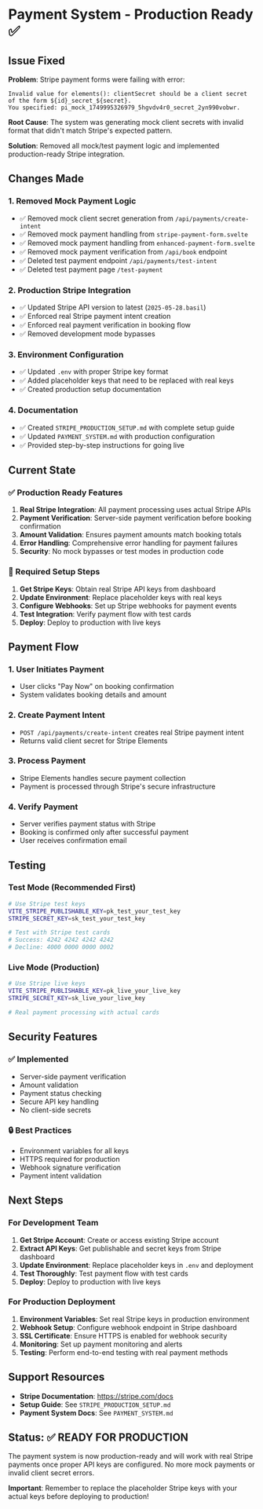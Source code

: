 # Payment System - Production Ready ✅

## Issue Fixed
**Problem**: Stripe payment forms were failing with error:
```
Invalid value for elements(): clientSecret should be a client secret of the form ${id}_secret_${secret}. 
You specified: pi_mock_1749995326979_5hgvdv4r0_secret_2yn990vobwr.
```

**Root Cause**: The system was generating mock client secrets with invalid format that didn't match Stripe's expected pattern.

**Solution**: Removed all mock/test payment logic and implemented production-ready Stripe integration.

## Changes Made

### 1. Removed Mock Payment Logic
- ✅ Removed mock client secret generation from `/api/payments/create-intent`
- ✅ Removed mock payment handling from `stripe-payment-form.svelte`
- ✅ Removed mock payment handling from `enhanced-payment-form.svelte`
- ✅ Removed mock payment verification from `/api/book` endpoint
- ✅ Deleted test payment endpoint `/api/payments/test-intent`
- ✅ Deleted test payment page `/test-payment`

### 2. Production Stripe Integration
- ✅ Updated Stripe API version to latest (`2025-05-28.basil`)
- ✅ Enforced real Stripe payment intent creation
- ✅ Enforced real payment verification in booking flow
- ✅ Removed development mode bypasses

### 3. Environment Configuration
- ✅ Updated `.env` with proper Stripe key format
- ✅ Added placeholder keys that need to be replaced with real keys
- ✅ Created production setup documentation

### 4. Documentation
- ✅ Created `STRIPE_PRODUCTION_SETUP.md` with complete setup guide
- ✅ Updated `PAYMENT_SYSTEM.md` with production configuration
- ✅ Provided step-by-step instructions for going live

## Current State

### ✅ Production Ready Features
1. **Real Stripe Integration**: All payment processing uses actual Stripe APIs
2. **Payment Verification**: Server-side payment verification before booking confirmation
3. **Amount Validation**: Ensures payment amounts match booking totals
4. **Error Handling**: Comprehensive error handling for payment failures
5. **Security**: No mock bypasses or test modes in production code

### 🔧 Required Setup Steps
1. **Get Stripe Keys**: Obtain real Stripe API keys from dashboard
2. **Update Environment**: Replace placeholder keys with real keys
3. **Configure Webhooks**: Set up Stripe webhooks for payment events
4. **Test Integration**: Verify payment flow with test cards
5. **Deploy**: Deploy to production with live keys

## Payment Flow

### 1. User Initiates Payment
- User clicks "Pay Now" on booking confirmation
- System validates booking details and amount

### 2. Create Payment Intent
- `POST /api/payments/create-intent` creates real Stripe payment intent
- Returns valid client secret for Stripe Elements

### 3. Process Payment
- Stripe Elements handles secure payment collection
- Payment is processed through Stripe's secure infrastructure

### 4. Verify Payment
- Server verifies payment status with Stripe
- Booking is confirmed only after successful payment
- User receives confirmation email

## Testing

### Test Mode (Recommended First)
```bash
# Use Stripe test keys
VITE_STRIPE_PUBLISHABLE_KEY=pk_test_your_test_key
STRIPE_SECRET_KEY=sk_test_your_test_key

# Test with Stripe test cards
# Success: 4242 4242 4242 4242
# Decline: 4000 0000 0000 0002
```

### Live Mode (Production)
```bash
# Use Stripe live keys
VITE_STRIPE_PUBLISHABLE_KEY=pk_live_your_live_key
STRIPE_SECRET_KEY=sk_live_your_live_key

# Real payment processing with actual cards
```

## Security Features

### ✅ Implemented
- Server-side payment verification
- Amount validation
- Payment status checking
- Secure API key handling
- No client-side secrets

### 🔒 Best Practices
- Environment variables for all keys
- HTTPS required for production
- Webhook signature verification
- Payment intent validation

## Next Steps

### For Development Team
1. **Get Stripe Account**: Create or access existing Stripe account
2. **Extract API Keys**: Get publishable and secret keys from Stripe dashboard
3. **Update Environment**: Replace placeholder keys in `.env` and deployment
4. **Test Thoroughly**: Test payment flow with test cards
5. **Deploy**: Deploy to production with live keys

### For Production Deployment
1. **Environment Variables**: Set real Stripe keys in production environment
2. **Webhook Setup**: Configure webhook endpoint in Stripe dashboard
3. **SSL Certificate**: Ensure HTTPS is enabled for webhook security
4. **Monitoring**: Set up payment monitoring and alerts
5. **Testing**: Perform end-to-end testing with real payment methods

## Support Resources

- **Stripe Documentation**: https://stripe.com/docs
- **Setup Guide**: See `STRIPE_PRODUCTION_SETUP.md`
- **Payment System Docs**: See `PAYMENT_SYSTEM.md`

## Status: ✅ READY FOR PRODUCTION

The payment system is now production-ready and will work with real Stripe payments once proper API keys are configured. No more mock payments or invalid client secret errors.

**Important**: Remember to replace the placeholder Stripe keys with your actual keys before deploying to production!
